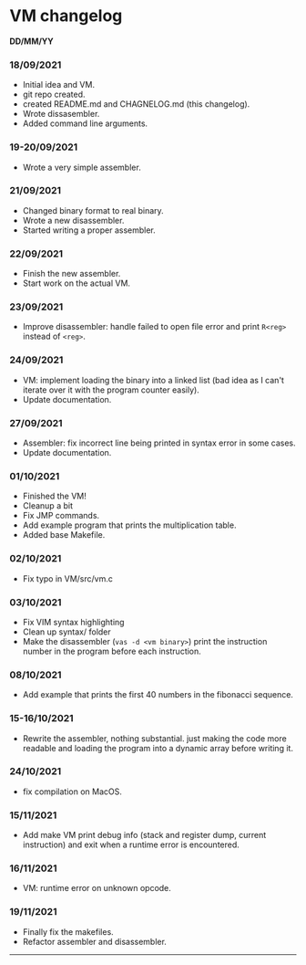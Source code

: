 # VM changelog
**DD/MM/YY**

### 18/09/2021
- Initial idea and VM.
- git repo created.
- created README.md and CHAGNELOG.md (this changelog).
- Wrote dissasembler.
- Added command line arguments.

### 19-20/09/2021
- Wrote a very simple assembler.

### 21/09/2021
- Changed binary format to real binary.
- Wrote a new disassembler.
- Started writing a proper assembler.

### 22/09/2021
- Finish the new assembler.
- Start work on the actual VM.

### 23/09/2021
- Improve disassembler: handle failed to open file error and print `R<reg>` instead of `<reg>`.

### 24/09/2021
- VM: implement loading the binary into a linked list (bad idea as I can't iterate over it with the program counter easily).
- Update documentation.

### 27/09/2021
- Assembler: fix incorrect line being printed in syntax error in some cases.
- Update documentation.

### 01/10/2021
- Finished the VM!
- Cleanup a bit
- Fix JMP commands.
- Add example program that prints the multiplication table.
- Added base Makefile.

### 02/10/2021
- Fix typo in VM/src/vm.c

### 03/10/2021
- Fix VIM syntax highlighting
- Clean up syntax/ folder
- Make the disassembler (`vas -d <vm binary>`) print the instruction number in the program before each instruction.

### 08/10/2021
- Add example that prints the first 40 numbers in the fibonacci sequence.

### 15-16/10/2021
- Rewrite the assembler, nothing substantial. just making the code more readable and loading the program into a dynamic array before writing it.

### 24/10/2021
- fix compilation on MacOS.

### 15/11/2021
- Add make VM print debug info (stack and register dump, current instruction) and exit when a runtime error is encountered.

### 16/11/2021
- VM: runtime error on unknown opcode.

### 19/11/2021
- Finally fix the makefiles.
- Refactor assembler and disassembler.

<hr>
